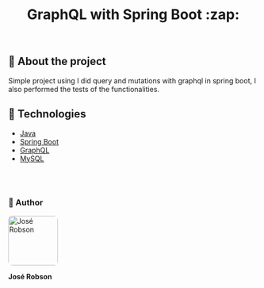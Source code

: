 <h1 align="center"> 
  <strong>GraphQL with Spring Boot :zap:</strong>
</h1>
<br>

## 🔎 About the project
Simple project using I did query and mutations with graphql in spring boot, I also performed the tests of the functionalities.
 
## 🔧 Technologies

- [Java](https://www.java.com/pt-BR/)
- [Spring Boot](https://spring.io/projects/spring-boot)
- [GraphQL](https://graphql.org/)
- [MySQL](https://www.mysql.com/)

<br><br>

### 🧑 Author

 <img style="border-radius: 8px" src="https://user-images.githubusercontent.com/82779533/158067762-8d25be74-d955-41da-8a96-f400e75f902b.jpg" width="100px;" alt="José Robson"/>

<strong>José Robson</strong>


<br />
